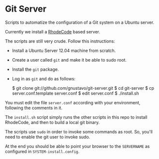 Git Server
==========

Scripts to automatize the configuration of a Git system on a Ubuntu
server.

Currently we install a [RhodeCode](http://rhodecode.org/) based
server.

The scripts are still very crude. Follow this instructions:

* Install a Ubuntu Server 12.04 machine from scratch.
* Create a user called `git` and make it be able to sudo root.
* Install the `git` package.
* Log in as `git` and do as follows:

    $ git clone git://github.com/gnustavo/git-server.git
    $ cd git-server
    $ cp server.conf.template server.conf
    $ edit server.conf
    $ ./install.sh

You must edit the file `server.conf` according with your environment,
following the comments in it.

The `install.sh` script simply runs the other scripts in this repo to
install RhodeCode, and then to build a local git binary.

The scripts use `sudo` in order to invoke some commands as root. So,
you'll need to enable the git user to invoke sudo.

At the end you should be able to point your browser to the
`SERVERNAME` as configured in `SYSTEM-install.config`.
